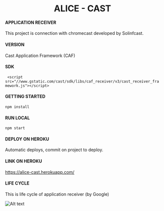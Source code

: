 <h1 align="center">ALICE - CAST </h1>

#### APPLICATION RECEIVER
 This project is connection with chromecast developed by Solinfcast.
 
 #### VERSION
 Cast Application Framework (CAF) 
 
 #### SDK
` <script src="//www.gstatic.com/cast/sdk/libs/caf_receiver/v3/cast_receiver_framework.js"></script>`
 
 #### GETTING STARTED
 `npm install`
 
 #### RUN LOCAL
 `npm start`
 
 #### DEPLOY ON HEROKU
 Automatic deploys, commit on project to deploy.
 
 #### LINK ON HEROKU
 https://alice-cast.herokuapp.com/
 
 #### LIFE CYCLE
 This is life cycle of application receiver (by Google)
 
 ![Alt text](https://developers.google.com/cast/images/receiver_life.png?raw=true "LifeCycle")
